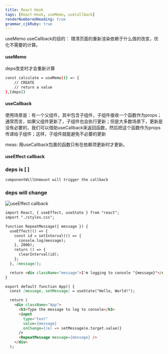 ```yaml
---
title: React Hook
tags: [React-Hook, useMemo, useCallback]
renderNumberedHeading: true
grammar_cjkRuby: true
---
```


useMemo useCallback的目的：
理清页面的重新渲染依赖于什么值的改变，优化不需要的计算。

#### useMemo
deps改变时才会重新计算
```bash
const calculate = useMemo(() => {
	// CREATE
	// return a value
},[deps])
```

#### useCallback
使用场景是：有一个父组件，其中包含子组件，子组件接收一个函数作为props；通常而言，如果父组件更新了，子组件也会执行更新；但是大多数场景下，更新是没有必要的，我们可以借助useCallback来返回函数，然后把这个函数作为props传递给子组件；这样，子组件就能避免不必要的更新

meas: 用useCallback包裹的函数只有在依赖项更新时才更新。

#### useEffect callback

### deps is [ ]
```markdown
componentWillUnmount will trigger the callback
```
### deps will change 

![useEffect callback](https://raw.githubusercontent.com/JessieLau-CT/images/main/小书匠/1640068355887.png)

```markdown
import React, { useEffect, useState } from "react";
import "./styles.css";

function RepeatMessage({ message }) {
  useEffect(() => {
    const id = setInterval(() => {
      console.log(message);
    }, 2000);
    return () => {
      clearInterval(id);
    };
  }, [message]);

  return <div className="message">I'm logging to console "{message}"</div>;
}

export default function App() {
  const [message, setMessage] = useState("Hello, World!");

  return (
    <div className="App">
      <h3>Type the message to log to console</h3>
      <input
        type="text"
        value={message}
        onChange={(e) => setMessage(e.target.value)}
      />
      <RepeatMessage message={message} />
    </div>
  );
```